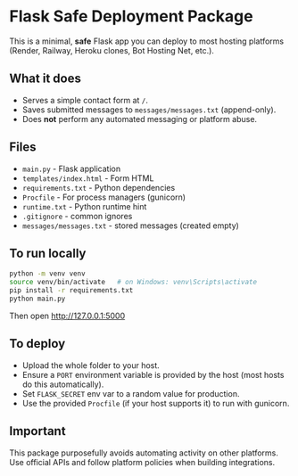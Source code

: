 # Flask Safe Deployment Package

This is a minimal, **safe** Flask app you can deploy to most hosting platforms (Render, Railway, Heroku clones, Bot Hosting Net, etc.).

## What it does
- Serves a simple contact form at `/`.
- Saves submitted messages to `messages/messages.txt` (append-only).
- Does **not** perform any automated messaging or platform abuse.

## Files
- `main.py` - Flask application
- `templates/index.html` - Form HTML
- `requirements.txt` - Python dependencies
- `Procfile` - For process managers (gunicorn)
- `runtime.txt` - Python runtime hint
- `.gitignore` - common ignores
- `messages/messages.txt` - stored messages (created empty)

## To run locally
```bash
python -m venv venv
source venv/bin/activate   # on Windows: venv\Scripts\activate
pip install -r requirements.txt
python main.py
```
Then open http://127.0.0.1:5000

## To deploy
- Upload the whole folder to your host.
- Ensure a `PORT` environment variable is provided by the host (most hosts do this automatically).
- Set `FLASK_SECRET` env var to a random value for production.
- Use the provided `Procfile` (if your host supports it) to run with gunicorn.

## Important
This package purposefully avoids automating activity on other platforms. Use official APIs and follow platform policies when building integrations.

